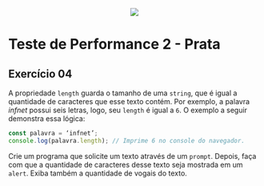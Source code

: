 <p align="center">
    <img src="https://www.infnet.edu.br/infnet/wp-content/themes/infnet.homepage//assets/img/LogoInfnetRodape.png"/>
</p>

# Teste de Performance 2 - Prata

## Exercício 04

A propriedade `length` guarda o tamanho de uma `string`, que é igual a quantidade de caracteres que esse texto contém. Por exemplo, a palavra *infnet* possui seis letras, logo, seu `length` é igual a `6`. O exemplo a seguir demonstra essa lógica:

```javascript
const palavra = ‘infnet’;
console.log(palavra.length); // Imprime 6 no console do navegador.
```

Crie um programa que solicite um texto através de um `prompt`. Depois, faça com que a quantidade de caracteres desse texto seja mostrada em um `alert`. Exiba também a quantidade de vogais do texto.